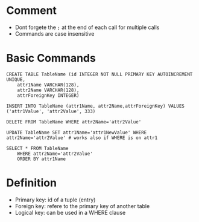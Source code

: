 # Comment
* Dont forgete the `;` at the end of each call for multiple calls
* Commands are case insensitive

# Basic Commands
    CREATE TABLE TableName (id INTEGER NOT NULL PRIMARY KEY AUTOINCREMENT UNIQUE,
        attr1Name VARCHAR(128), 
        attr2Name VARCHAR(128),
        attrForeignKey INTEGER)
    
    INSERT INTO TableName (attr1Name, attr2Name,attrForeignKey) VALUES ('attr1Value', 'attr2Value', 333)
    
    DELETE FROM TableName WHERE attr2Name='attr2Value'
    
    UPDATE TableName SET attr1Name='attr1NewValue' WHERE attr2Name='attr2Value' # works also if WHERE is on attr1
    
    SELECT * FROM TableName
        WHERE attr2Name='attr2Value'
        ORDER BY attr1Name
  
# Definition
* Primary key: id of a tuple (entry)
* Foreign key: refere to the primary key of another table
* Logical key: can be used in a WHERE clause  